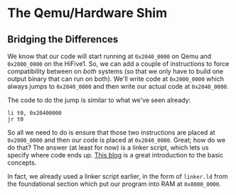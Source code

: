 # The Qemu/Hardware Shim

## Bridging the Differences

We know that our code will start running at `0x2040_0000` on Qemu and `0x2000_0000` on the HiFive1. So, we can add a couple of instructions to force compatibility between on _both_ systems (so that we only have to build one output binary that can run on both). We'll write code at `0x2000_0000` which always jumps to `0x2040_0000` and then write our actual code at `0x2040_0000`.

The code to do the jump is similar to what we've seen already:

```assembly
li t0, 0x20400000
jr t0
```

So all we need to do is ensure that those two instructions are placed at `0x2000_0000` and then our code is placed at `0x2040_0000`. Great; how do we do that? The answer (at least for now) is a linker script, which lets us specify where code ends up. [This blog](https://shobhitsharda.wordpress.com/2011/03/11/linker-scripts-inner-concepts/) is a great introduction to the basic concepts.

In fact, we already used a linker script earlier, in the form of `linker.ld` from the foundational section which put our program into RAM at `0x8000_0000`.
